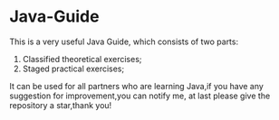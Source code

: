 # Java-Guide

This is a very useful Java Guide, which consists of two parts:

1. Classified theoretical exercises;
2. Staged practical exercises;

It can be used for all partners who are learning Java,if you have any suggestion for improvement,you can notify me, at
last please give the repository a star,thank you!
